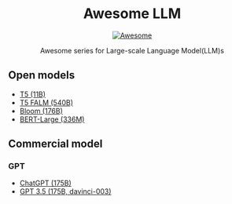 <h1 align="center">Awesome LLM</h1>
<p align="center"><a href="https://awesome.re"><img src="https://awesome.re/badge.svg" alt="Awesome" /></a></p>
<p align="center">Awesome series for Large-scale Language Model(LLM)s</p>

## Open models

- [T5 (11B)](https://huggingface.co/docs/transformers/model_doc/t5)
- [T5 FALM (540B)](https://huggingface.co/google/flan-t5-xxl)
- [Bloom (176B)](https://huggingface.co/bigscience/bloom)
- [BERT-Large (336M)](https://huggingface.co/bert-large-uncased)

## Commercial model

### GPT

- [ChatGPT (175B)](https://openai.com/blog/chatgpt/)
- [GPT 3.5 (175B, davinci-003)](https://platform.openai.com/docs/models/gpt-3)
